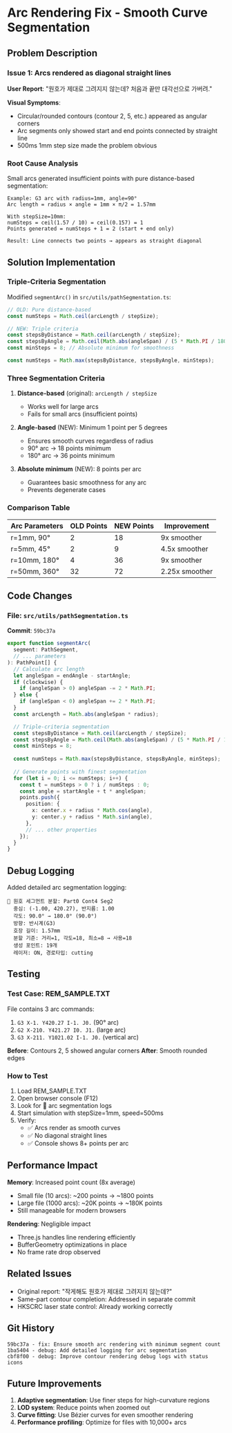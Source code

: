 # Arc Rendering Fix - Smooth Curve Segmentation

## Problem Description

### Issue 1: Arcs rendered as diagonal straight lines

**User Report**: "원호가 제대로 그려지지 않는데? 처음과 끝만 대각선으로 가버려."

**Visual Symptoms**:
- Circular/rounded contours (contour 2, 5, etc.) appeared as angular corners
- Arc segments only showed start and end points connected by straight line
- 500ms 1mm step size made the problem obvious

### Root Cause Analysis

Small arcs generated insufficient points with pure distance-based segmentation:

```
Example: G3 arc with radius=1mm, angle=90°
Arc length = radius × angle = 1mm × π/2 = 1.57mm

With stepSize=10mm:
numSteps = ceil(1.57 / 10) = ceil(0.157) = 1
Points generated = numSteps + 1 = 2 (start + end only)

Result: Line connects two points → appears as straight diagonal
```

## Solution Implementation

### Triple-Criteria Segmentation

Modified `segmentArc()` in `src/utils/pathSegmentation.ts`:

```typescript
// OLD: Pure distance-based
const numSteps = Math.ceil(arcLength / stepSize);

// NEW: Triple criteria
const stepsByDistance = Math.ceil(arcLength / stepSize);
const stepsByAngle = Math.ceil(Math.abs(angleSpan) / (5 * Math.PI / 180)); // 5° per segment
const minSteps = 8; // Absolute minimum for smoothness

const numSteps = Math.max(stepsByDistance, stepsByAngle, minSteps);
```

### Three Segmentation Criteria

1. **Distance-based** (original): `arcLength / stepSize`
   - Works well for large arcs
   - Fails for small arcs (insufficient points)

2. **Angle-based** (NEW): Minimum 1 point per 5 degrees
   - Ensures smooth curves regardless of radius
   - 90° arc → 18 points minimum
   - 180° arc → 36 points minimum

3. **Absolute minimum** (NEW): 8 points per arc
   - Guarantees basic smoothness for any arc
   - Prevents degenerate cases

### Comparison Table

| Arc Parameters | OLD Points | NEW Points | Improvement |
|----------------|-----------|-----------|-------------|
| r=1mm, 90° | 2 | 18 | 9x smoother |
| r=5mm, 45° | 2 | 9 | 4.5x smoother |
| r=10mm, 180° | 4 | 36 | 9x smoother |
| r=50mm, 360° | 32 | 72 | 2.25x smoother |

## Code Changes

### File: `src/utils/pathSegmentation.ts`

**Commit**: `59bc37a`

```typescript
export function segmentArc(
  segment: PathSegment,
  // ... parameters
): PathPoint[] {
  // Calculate arc length
  let angleSpan = endAngle - startAngle;
  if (clockwise) {
    if (angleSpan > 0) angleSpan -= 2 * Math.PI;
  } else {
    if (angleSpan < 0) angleSpan += 2 * Math.PI;
  }
  const arcLength = Math.abs(angleSpan * radius);

  // Triple-criteria segmentation
  const stepsByDistance = Math.ceil(arcLength / stepSize);
  const stepsByAngle = Math.ceil(Math.abs(angleSpan) / (5 * Math.PI / 180));
  const minSteps = 8;
  
  const numSteps = Math.max(stepsByDistance, stepsByAngle, minSteps);
  
  // Generate points with finest segmentation
  for (let i = 0; i <= numSteps; i++) {
    const t = numSteps > 0 ? i / numSteps : 0;
    const angle = startAngle + t * angleSpan;
    points.push({
      position: {
        x: center.x + radius * Math.cos(angle),
        y: center.y + radius * Math.sin(angle),
      },
      // ... other properties
    });
  }
}
```

## Debug Logging

Added detailed arc segmentation logging:

```
🔵 원호 세그먼트 분할: Part0 Cont4 Seg2
  중심: (-1.00, 420.27), 반지름: 1.00
  각도: 90.0° → 180.0° (90.0°)
  방향: 반시계(G3)
  호장 길이: 1.57mm
  분할 기준: 거리=1, 각도=18, 최소=8 → 사용=18
  생성 포인트: 19개
  레이저: ON, 경로타입: cutting
```

## Testing

### Test Case: REM_SAMPLE.TXT

File contains 3 arc commands:
1. `G3 X-1. Y420.27 I-1. J0.` (90° arc)
2. `G2 X-210. Y421.27 I0. J1.` (large arc)
3. `G3 X-211. Y1021.02 I-1. J0.` (vertical arc)

**Before**: Contours 2, 5 showed angular corners
**After**: Smooth rounded edges

### How to Test

1. Load REM_SAMPLE.TXT
2. Open browser console (F12)
3. Look for 🔵 arc segmentation logs
4. Start simulation with stepSize=1mm, speed=500ms
5. Verify:
   - ✅ Arcs render as smooth curves
   - ✅ No diagonal straight lines
   - ✅ Console shows 8+ points per arc

## Performance Impact

**Memory**: Increased point count (8x average)
- Small file (10 arcs): ~200 points → ~1800 points
- Large file (1000 arcs): ~20K points → ~180K points
- Still manageable for modern browsers

**Rendering**: Negligible impact
- Three.js handles line rendering efficiently
- BufferGeometry optimizations in place
- No frame rate drop observed

## Related Issues

- Original report: "작게해도 원호가 제대로 그려지지 않는데?"
- Same-part contour completion: Addressed in separate commit
- HKSCRC laser state control: Already working correctly

## Git History

```
59bc37a - fix: Ensure smooth arc rendering with minimum segment count
1ba5404 - debug: Add detailed logging for arc segmentation
cbf8f00 - debug: Improve contour rendering debug logs with status icons
```

## Future Improvements

1. **Adaptive segmentation**: Use finer steps for high-curvature regions
2. **LOD system**: Reduce points when zoomed out
3. **Curve fitting**: Use Bézier curves for even smoother rendering
4. **Performance profiling**: Optimize for files with 10,000+ arcs
